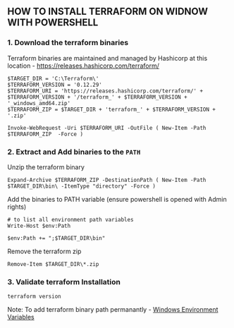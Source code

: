 ## HOW TO INSTALL TERRAFORM ON WIDNOW WITH POWERSHELL


### 1. Download the terraform binaries

Terraform binaries are maintained and managed by Hashicorp at this location - https://releases.hashicorp.com/terraform/

```
$TARGET_DIR = 'C:\Terraform\' 
$TERRAFORM_VERSION = '0.12.29'
$TERRAFORM_URI = 'https://releases.hashicorp.com/terraform/' + $TERRAFORM_VERSION + '/terraform_' + $TERRAFORM_VERSION + '_windows_amd64.zip'
$TERRAFORM_ZIP = $TARGET_DIR + 'terraform_' + $TERRAFORM_VERSION + '.zip'

Invoke-WebRequest -Uri $TERRAFORM_URI -OutFile ( New-Item -Path $TERRAFORM_ZIP  -Force )

```

### 2. Extract and Add binaries to the `PATH`

Unzip the terraform binary
```
Expand-Archive $TERRAFORM_ZIP -DestinationPath ( New-Item -Path $TARGET_DIR\bin\ -ItemType "directory" -Force )

```

Add the binaries to PATH variable (ensure powershell is opened with Admin rights)
```
# to list all environment path variables
Write-Host $env:Path

$env:Path += ";$TARGET_DIR\bin"
```

Remove the terraform zip
```
Remove-Item $TARGET_DIR\*.zip
```

### 3. Validate terraform Installation
```
terraform version
```

Note: To add terraform binary path permanantly - [Windows Environment Variables](https://docs.microsoft.com/en-us/powershell/module/microsoft.powershell.core/about/about_environment_variables?view=powershell-7.1#using-and-changing-environment-variables)
